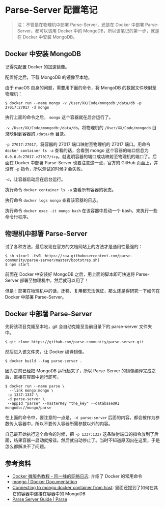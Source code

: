 # Parse-Server 配置笔记

> 注：不管是在物理机中部署 Parse-Server，还是在 Docker 中部署 Parse-Server，都可以调用 Docker 中的 MongoDB，所以该笔记的第一步，就是在 Docker 中安装 MongoDB。

## Docker 中安装 MongoDB

记得先配置 Docker 的加速镜像。

配置好之后，下载 MongoDB 的镜像至本地。

由于 macOS 自身的问题，需要用下面的命令，将 MongoDB 的数据文件映射至物理机：

```shell
$ docker run --name mongo -v /User/XX/Code/mongodb:/data/db -p 27017:27017 -d mongo
```

执行上面的命令之后， `mongo` 这个容器就在后台运行了。

`-v /User/XX/Code/mongodb:/data/db`，将物理机的 `/User/XX/Code/mongodb` 目录映射到容器的 `/data/db` 目录。

`-p 27017:27017`，将容器的 27017 端口映射至物理机的 27017 端口。用命令 `docker container ls -a` 查看的话，会看到 mongo 这个容器的端口信息为 `0.0.0.0:27017->27017/tcp`，就说明容器的端口成功映射至物理机的端口了。后面在 Docker 中部署 Parse-Server 也要注意这一点，官方的 GitHub 页面上，并没有 `-p` 指令，所以测试的时候才会失败。

`-d`，让容器启动后在后台运行。

执行命令 `docker container ls -a` 查看所有容器的状态。

执行命令 `docker logs mongo` 查看该容器的日志。

执行命令 `docker exec -it mongo bash` 在该容器中启动一个 bash，来执行一些命令行程序。

## 物理机中部署 Parse-Server

试了各种方法，最后发现在官方的文档网站上的方法才是通用性最强的：

```shell
$ sh <(curl -fsSL https://raw.githubusercontent.com/parse-community/parse-server/master/bootstrap.sh)
$ npm start
```

前面在 Docker 中安装好 MongoDB 之后，用上面的脚本即可快速将 Parse-Server 部署至物理机中，然后就可以用了！

但是！部署在物理机中的话，迁移、复用都无法保证，那么还是得研究一下如何在 Docker 中部署 Parse-Server。

## Docker 中部署 Parse-Server

先将该项目克隆至本地，git 会自动克隆至当前目录下的 parse-server 文件夹中。

```shell
$ git clone https://github.com/parse-community/parse-server.git
```

然后进入该文件夹，让 Docker 编译镜像。

```shell
$ docker build --tag parse-server .
```

因为之前已经把 MongoDB 运行起来了，所以 Parse-Server 的镜像编译完成之后，直接在容器中运行即可。

```shell
$ docker run --name parse \
  --link mongo:mongo \
 -p 1337:1337 \
 -d parse-server \
 --appId "parse" --masterKey "the_key" --databaseURI mongodb://mongo/parse
```

在上面的命令中，要注意的一点是，`-d parse-server` 后面的内容，都会被作为参数传入容器中，所以不要传入容器所需参数以外的内容。

自己最开始执行这个命令的时候，把 `-p 1337:1337` 这条映射端口的指令放到了后面，结果容器一启动就报错，然后就自动停止了。当时不知道原因出在这里，于是怎么都解决不了问题。

## 参考资料

- [Docker 微服务教程 - 阮一峰的网络日志](http://www.ruanyifeng.com/blog/2018/02/docker-wordpress-tutorial.html): 介绍了 Docker 的常用命令
- [mongo | Docker Documentation](https://docs.docker.com/samples/library/mongo/)
- [Connecting to mongo docker container from host](https://stackoverflow.com/questions/33336773/connecting-to-mongo-docker-container-from-host): 里面还提到了如何在其它的容器中连接在容器中的 MongoDB
- [Parse Server Guide | Parse](https://docs.parseplatform.org/parse-server/guide/)
